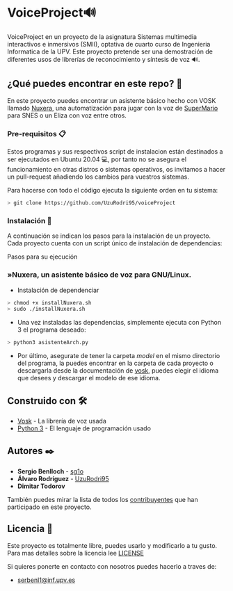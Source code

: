 # VoiceProject🔊

VoiceProject en un proyecto de la asignatura Sistemas multimedia interactivos e inmersivos (SMII), optativa de cuarto curso de Ingenieria Informatica de la UPV. Este proyecto pretende ser una demostración de diferentes usos de librerías de reconocimiento y síntesis de voz 🔊.

## ¿Qué puedes encontrar en este repo? 🚀

En este proyecto puedes encontrar un asistente básico hecho con VOSK llamado [Nuxera](https://github.com/UzuRodri95/voiceProject/tree/main/nuxera), una automatización para jugar con la voz de [SuperMario](https://github.com/UzuRodri95/voiceProject/tree/main/SuperMarioVoice) para SNES o un Eliza con voz entre otros.

### Pre-requisitos 📋

Estos programas y sus respectivos script de instalacion están destinados a ser ejecutados en Ubuntu 20.04 💻, por tanto no se asegura el funcionamiento en otras distros o sistemas operativos, os invitamos a hacer un pull-request añadiendo los cambios para vuestros sistemas.

Para hacerse con todo el código ejecuta la siguiente orden en tu sistema:

```Bash
> git clone https://github.com/UzuRodri95/voiceProject
```

### Instalación 🔧

A continuación se indican los pasos para la instalación de un proyecto. Cada proyecto cuenta con un script único de instalación de dependencias:

Pasos para su ejecución

### »Nuxera, un asistente básico de voz para GNU/Linux.

* Instalación de dependenciar

```Bash
> chmod +x installNuxera.sh
> sudo ./installNuxera.sh
```

* Una vez instaladas las dependencias, simplemente ejecuta con Python 3 el programa deseado:

```Bash 
> python3 asistenteArch.py
```
	
* Por último, asegurate de tener la carpeta *model* en el mismo directorio del programa, la puedes encontrar en la carpeta de cada proyecto o descargarla desde la documentación de [vosk](https://alphacephei.com/vosk/models), puedes elegir el idioma que desees y descargar el modelo de ese idioma.

## Construido con 🛠️

* [Vosk](https://alphacephei.com/vosk/) - La librería de voz usada
* [Python 3](https://docs.python.org/3/) - El lenguaje de programación usado



## Autores ✒️


* **Sergio Benlloch**  - [sg1o](https://github.com/sg1o)
* **Álvaro Rodríguez**  - [UzuRodri95](https://github.com/UzuRodri95)
* **Dimitar Todorov** 

También puedes mirar la lista de todos los [contribuyentes](https://github.com/UzuRodri95/voiceProject/contributors) que han participado en este proyecto. 

## Licencia 📄

Este proyecto es totalmente libre, puedes usarlo y modificarlo a tu gusto. Para mas detalles sobre la licencia lee [LICENSE](https://github.com/UzuRodri95/voiceProject/blob/main/LICENSE)

Si quieres ponerte en contacto con nosotros puedes hacerlo a traves de:
* serbenl1@inf.upv.es
